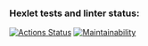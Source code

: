 ### Hexlet tests and linter status:
[![Actions Status](https://github.com/hvoyka/frontend-project-lvl1/workflows/hexlet-check/badge.svg)](https://github.com/hvoyka/frontend-project-lvl1/actions)
[![Maintainability](https://api.codeclimate.com/v1/badges/a99a88d28ad37a79dbf6/maintainability)](https://codeclimate.com/github/codeclimate/codeclimate/maintainability)